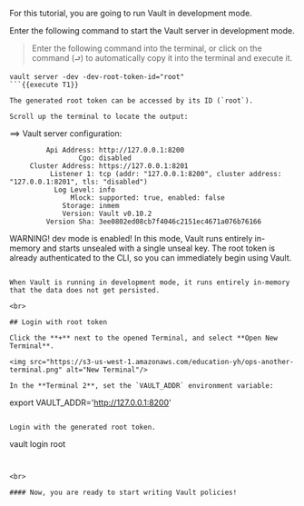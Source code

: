 For this tutorial, you are going to run Vault in development mode.  

Enter the following command to start the Vault server in development mode.  

> Enter the following command into the terminal, or click on the command (`⮐`) to automatically copy it into the terminal and execute it.


```
vault server -dev -dev-root-token-id="root"
```{{execute T1}}

The generated root token can be accessed by its ID (`root`).

Scroll up the terminal to locate the output:

```
==> Vault server configuration:

             Api Address: http://127.0.0.1:8200
                     Cgo: disabled
         Cluster Address: https://127.0.0.1:8201
              Listener 1: tcp (addr: "127.0.0.1:8200", cluster address: "127.0.0.1:8201", tls: "disabled")
               Log Level: info
                   Mlock: supported: true, enabled: false
                 Storage: inmem
                 Version: Vault v0.10.2
             Version Sha: 3ee0802ed08cb7f4046c2151ec4671a076b76166

WARNING! dev mode is enabled! In this mode, Vault runs entirely in-memory
and starts unsealed with a single unseal key. The root token is already
authenticated to the CLI, so you can immediately begin using Vault.
```

When Vault is running in development mode, it runs entirely in-memory that the data does not get persisted.

<br>

## Login with root token

Click the **+** next to the opened Terminal, and select **Open New Terminal**.

<img src="https://s3-us-west-1.amazonaws.com/education-yh/ops-another-terminal.png" alt="New Terminal"/>

In the **Terminal 2**, set the `VAULT_ADDR` environment variable:

```
export VAULT_ADDR='http://127.0.0.1:8200'
```{{execute T2}}

Login with the generated root token.

```
vault login root
```{{execute T2}}


<br>

#### Now, you are ready to start writing Vault policies!
